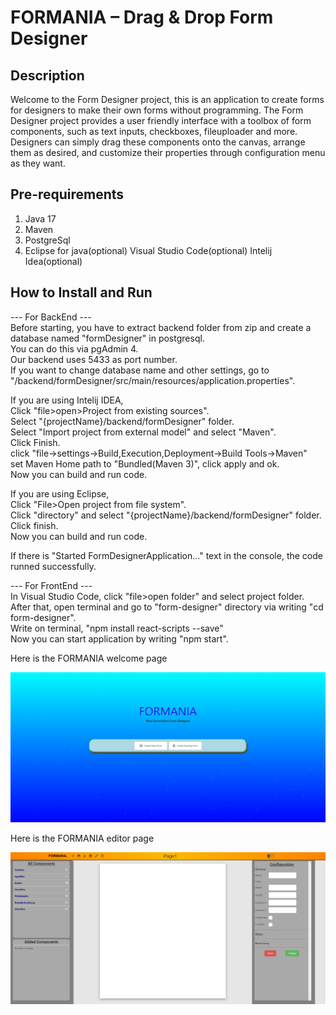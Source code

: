 # FORMANIA – Drag & Drop Form Designer

## Description
Welcome to the Form Designer project, this is an application to create forms for designers to make their own forms without programming. The Form Designer project provides a user friendly interface with a toolbox of form components, such as text inputs, checkboxes, fileuploader and more. Designers can simply drag these components onto the canvas, arrange them as desired, and customize their properties through configuration menu as they want.

## Pre-requirements
1. Java 17
2. Maven
3. PostgreSql
4. Eclipse for java(optional)
   Visual Studio Code(optional)
   Intelij Idea(optional)

## How to Install and Run
--- For BackEnd ---<br />
Before starting, you have to extract backend folder from zip and create a database named "formDesigner" in postgresql.<br />
You can do this via pgAdmin 4.<br />
Our backend uses 5433 as port number.<br />
If you want to change database name and other settings, go to "/backend/formDesigner/src/main/resources/application.properties".<br />

If you are using Intelij IDEA,<br />
Click "file>open>Project from existing sources".<br />
Select "{projectName}/backend/formDesigner" folder.<br />
Select "Import project from external model" and select "Maven".<br />
Click Finish.<br />
click "file->settings->Build,Execution,Deployment->Build Tools->Maven"<br />
set Maven Home path to "Bundled(Maven 3)", click apply and ok.<br />
Now you can build and run code.<br />

If you are using Eclipse,<br />
Click "File>Open project from file system".<br />
Click "directory" and select "{projectName}/backend/formDesigner" folder.<br />
Click finish.<br />
Now you can build and run code.<br />

If there is "Started FormDesignerApplication..." text in the console, the code runned successfully.<br />

--- For FrontEnd ---<br />
In Visual Studio Code, click "file>open folder" and select project folder.<br />
After that, open terminal and go to "form-designer" directory via writing "cd form-designer".<br />
Write on terminal, "npm install react-scripts --save"<br />
Now you can start application by writing "npm start".<br />

Here is the FORMANIA welcome page <br />

<td style="width: 100%;"><img src=https://github.com/MErenKucuk/FORMANIA/blob/main/welcomepage.png></td> <br/>

Here is the FORMANIA editor page <br />
<td style="width: 100%;"><img src=https://github.com/MErenKucuk/FORMANIA/blob/main/editorpage.png></td> <br/>
